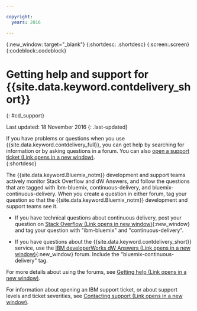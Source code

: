 ```yaml
---

copyright:
  years: 2016

---
```


{:new_window: target="_blank"}
{:shortdesc: .shortdesc}
{:screen:.screen}
{:codeblock:.codeblock}


# Getting help and support for {{site.data.keyword.contdelivery_short}}    
{: #cd_support}  

Last updated: 18 November 2016
{: .last-updated}

If you have problems or questions when you use {{site.data.keyword.contdelivery_full}}, you can get help by searching for information or by asking questions in a forum. You can also [open a support ticket (Link opens in a new window)](https://www.{DomainName}/docs/support/index.html#open-ticket).    
{:shortdesc}

The {{site.data.keyword.Bluemix_notm}} development and support teams actively monitor Stack Overflow and dW Answers, and follow the questions that are tagged with ibm-bluemix, continuous-delivery, and bluemix-continuous-delivery. When you create a question in either forum, tag your question so that the {{site.data.keyword.Bluemix_notm}} development and support teams see it.

* If you have technical questions about continuous delivery, post your question on [Stack Overflow (Link opens in new window)](http://stackoverflow.com/search?q=ibm-bluemix+continuous-delivery){:new_window} and tag your question with "ibm-bluemix" and "continuous-delivery".

* If you have questions about the {{site.data.keyword.contdelivery_short}} service, use the [IBM developerWorks dW Answers (Link opens in a new window)](https://developer.ibm.com/answers/topics/bluemix-continuous-delivery/?smartspace=bluemix){:new_window} forum. Include the "bluemix-continuous-delivery" tag.

For more details about using the forums, see [Getting help (Link opens in a new window)](https://www.{DomainName}/docs/support/index.html#getting-help).

For information about opening an IBM support ticket, or about support levels and ticket severities, see [Contacting support (Link opens in a new window)](https://www.{DomainName}/docs/support/index.html#contacting-support).
